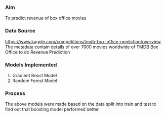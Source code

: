 ### Aim
To predict revenue of box office movies

### Data Source
https://www.kaggle.com/competitions/tmdb-box-office-prediction/overview <br>
The metadata contain details of over 7000 movies worldwide of TMDB Box Office to do Revenue Prediction

### Models Implemented
1. Gradient Boost Model
2. Random Forest Model

### Process
The above models were made based on the data split into train and test to find out that boosting model performed better
